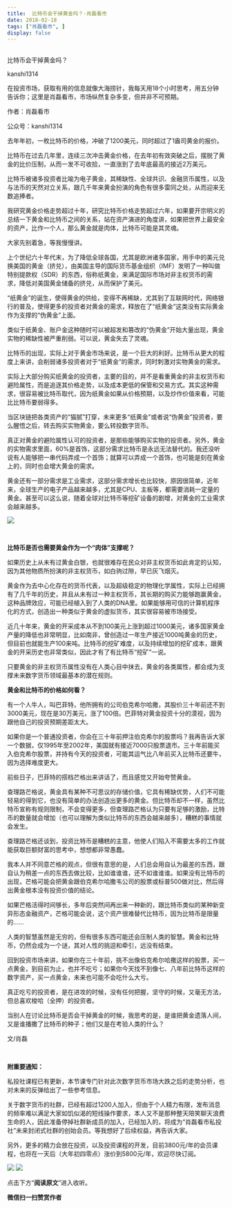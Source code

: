 ```yaml
---
title:  比特币会干掉黄金吗？-肖磊看市
date: 2018-02-18
tags: ["肖磊看市", ]
display: false
---
```



## 



比特币会干掉黄金吗？




kanshi1314




在投资市场，获取有用的信息就像大海捞针，我每天用18个小时思考，用五分钟告诉你；这里是肖磊看市，市场纵然复杂多变，但并非不可预期。


作者：肖磊看市

公众号：kanshi1314



去年年初，一枚比特币的价格，冲破了1200美元，同时超过了1盎司黄金的报价。



比特币在过去几年里，连续三次冲击黄金价格，在去年初有效突破之后，摆脱了黄金的比价压制，从而一发不可收拾，一直涨到了去年底最高的接近2万美元。



比特币被诸多投资者比喻为电子黄金，其稀缺性、全球共识、金融货币属性，以及与法币的天然对立关系，跟几千年来黄金扮演的角色有很多雷同之处，从而迎来无数追捧者。



我研究黄金价格走势超过十年，研究比特币价格走势超过六年，如果要开宗明义的总结一下黄金和比特币之间的关系，站在资产演进的角度讲，如果把世界上最安全的资产，比作一个人，那么黄金就是肉体，比特币可能是其灵魂。



大家先别着急，等我慢慢讲。



上个世纪六十年代末，为了降低全球各国，尤其是欧洲诸多国家，用手中的美元兑换美国的黄金（挤兑），由美国主导的国际货币基金组织（IMF）发明了一种叫做特别提款权（SDR）的东西，俗称纸黄金，来满足国际市场对非主权货币的需求，降低对美国黄金储备的挤兑，从而保护了美元。



“纸黄金”的诞生，使得黄金的供给，变得不再稀缺，尤其到了互联网时代，网络银行的普及，使得更多的投资者对黄金的需求，释放在了“纸黄金”这类没有实际黄金作为支撑的“伪黄金”上面。



类似于纸黄金、账户金这种随时可以被超发和篡改的“伪黄金”开始大量出现，黄金实物的稀缺性被严重削弱。可以说，黄金失去了灵魂。



比特币的出现，实际上对于黄金市场来说，是一个巨大的利好。比特币从更大的程度上来讲，会削弱诸多投资者对于“纸黄金”的需求，同时刺激对实物黄金的需求。



实际上大部分购买纸黄金的投资者，主要的目的，并不是看重黄金的非主权货币和避险属性，而是追逐其价格走势，以及成本更低的保管和交易方式。其实这种需求，很容易被比特币取代，因为纸黄金如果从价格预期，以及炒作价值来看，可能比比特币要弱得多。



当区块链把各类资产的“猫腻”打穿，未来更多“纸黄金”或者说“伪黄金”投资者，要么醒悟之后，转去购买实物黄金，要么转投数字货币。



真正对黄金的避险属性认可的投资者，是那些能够购买实物的投资者。另外，黄金的实物需求里面，60%是首饰，这部分需求比特币是永远无法替代的。我还没听说有人能够把一串代码弄成一个首饰；就算可以弄成一个首饰，也可能是刻在黄金上的，同时也会增大黄金的需求。



黄金还有一部分需求是工业需求，这部分需求增长也比较快，原因很简单，近年来，全球生产的电子产品越来越多，尤其是CPU、主板等，都需要消耗一定量的黄金。甚至可以这么说，随着全球对比特币等挖矿设备的剧增，对黄金的工业需求会越来越多。



<img class="" data-copyright="0" data-ratio="0.7547826086956522" data-s="300,640" src="https://mmbiz.qpic.cn/mmbiz_jpg/rIYcHn0KrPQzdZJJRH9JWAOx9yUrZ9NeqyPW9ouNOSAtLkUf8hwwMAnM6LicEWAl8h4fAoTFhRon7cFuc04XyIQ/640?wx_fmt=jpeg" data-type="jpeg" data-w="575" style="">

&nbsp;

**比特币是否也需要黄金作为一个“肉体”支撑呢？**



如果历史上从未有过黄金白银，也就很难存在民众对非主权货币如此肯定的认知，因为其他物质所扮演的非主权货币，如白驹过隙，早已灰飞烟灭。



黄金作为去中心化存在的货币代表，以及超级稳定的物理化学属性，实际上已经拥有了几千年的历史，并且从未有过一种主权货币，其长期的购买力能够跑赢黄金，这种品牌效应，可能已经植入到了人类的DNA里。如果能够用可信的计算机程序化的方式，创造出一种类似于黄金的虚拟货币，其实很容易被市场接受。



近几十年来，黄金的开采成本从不到100美元上涨到超过1000美元，诸多国家黄金产量的降低也非常明显，比如南非，曾创造过一年生产接近1000吨黄金的历史，但目前也就能生产100来吨。比特币的挖矿难度，以及持续增加的挖矿成本，跟黄金的开采历史也非常类似，因此才有了有比特币“挖矿”一说。



只要黄金的非主权货币属性没有在人类心目中抹去，黄金的各类属性，都会成为支撑未来数字货币领域最基本的潜在规则。



**黄金和比特币的价格如何看？**



有一个人牛人，叫巴菲特，他所拥有的公司伯克希尔哈撒，其股价三十年前还不到3000美元，现在是30万美元，涨了100倍。巴菲特对黄金投资十分的漠视，因为跟他自己的投资预期差距太大。



如果你是一个普通投资者，你会在三十年前押注伯克希尔的股票吗？我再告诉大家一个数据，仅1995年至2002年，美国就有接近7000只股票退市。三十年前能买入伯克希尔股票，并持有今天的投资者，可能其运气比八年前买入比特币还要牛，因为选择难度更大。



前些日子，巴菲特的搭档芒格出来讲话了，而且感觉又开始夸赞黄金。



查理路芒格说，黄金具有某种不可思议的存储价值，它具有稀缺优势，人们不可能轻易的得到它，也没有简单的办法创造出更多的黄金。但比特币却不一样，虽然比特币宣称有规则限制，不会变得更多，但查理路芒格认为只要有足够的激励，比特币的数量就会增加（也可以理解为类似比特币的东西会越来越多），糟糕的事情就会发生。



查理路芒格还谈到，投资比特币是糟糕的主意，他使人们陷入不需要太多的工作就能获取巨额财富的思考中，想想都非常愚蠢。



我本人并不同意芒格的观点，但很有意思的是，人们总会用自认为最差的东西，跟自认为稍差一点的东西去做比较，比如谁谁谁，还不如谁谁谁。如果没有比特币的出现，芒格可能会把黄金跟伯克希尔哈撒韦公司的股票或标普500做对比，然后得出黄金根本没有投资价值的结论。



如果芒格活得时间够长，多年后突然间再出来一种新的，跟比特币类似的某种新变异形态金融资产，芒格可能会说，这个资产很难替代比特币，因为比特币是限量的……



人类的智慧虽然是无穷的，但有很多东西可能还会压制人类的智慧。黄金和比特币，仍然会成为一个谜，其对人性的挑逗和牵引，远没有结束。



回到投资市场来讲，如果你在三十年前，挑不出像伯克希尔哈撒这样的股票，买一点黄金，到目前为止，也并不吃亏；如果你今天找不到像七、八年前比特币这样的数字资产，买一点黄金，未来也可能不会吃什么大亏。



真正吃亏的投资者，是在进攻的时候，没有任何把握，坚守的时候，又毫无方法，但总喜欢梭哈（全押）的投资者。



当别人在讨论比特币是否会干掉黄金的时候，我思考的是，是谁把黄金遗落人间，又是谁播撒了比特币的种子；他们又是在考验人类的什么？



文/肖磊



&nbsp;

**附重要通知：**



私投社课程已有更新，本节课专门针对此次数字货币市场大跌之后的走势分析，也对未来的反弹给出了一些参考信息。



关于数字货币的社群，已经有超过1200人加入，但由于个人精力有限，发布消息的频率难以满足大家如饥似渴的短线操作要求，本人又不是那种整天陪笑聊天浪费生命的人，因此准备停掉社群新成员的加入，已经加入的，将成为“肖磊看市私投社”未来封闭式社群的创始会员。等我想好了后续权益，再告诉大家。



另外，更多的精力会放在投资，以及投资课程的开发，目前3800元/年的会员课程，也将在一天后（大年初四零点）涨价到5800元/年，欢迎尽快订阅。



<img class="" data-copyright="0" data-ratio="1.7777777777777777" data-s="300,640" src="https://mmbiz.qpic.cn/mmbiz_png/rIYcHn0KrPQzdZJJRH9JWAOx9yUrZ9Ne4CRAjYXWjuHQiczYu0UicoMcEDIcXD5p9tuxWVfqaGZudIlAwqJYukIA/640?wx_fmt=png" data-type="png" data-w="1242" style=""/>









<img class="" data-copyright="0" data-ratio="0.7476038338658147" data-s="300,640" src="https://mmbiz.qpic.cn/mmbiz_jpg/rIYcHn0KrPTkxb5EthEAgdo8CWKm1wnkbdWBoQUumUg9cbjfsj2UL1QPlqgaDwdp4W322yZJoc6l6Z1VeGA38A/640?wx_fmt=jpeg" data-type="jpeg" data-w="626"/>



点击下方“**阅读原文**”进入收听。


**微信扫一扫赞赏作者**